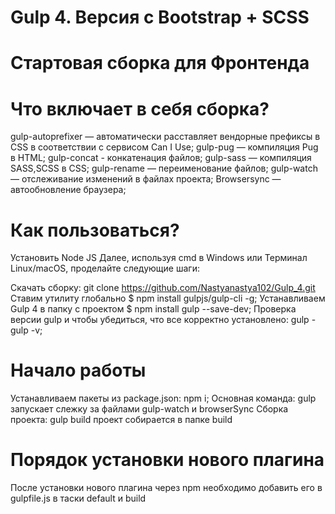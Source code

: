 # Gulp 4. Версия с Bootstrap + SCSS

# Стартовая сборка для Фронтенда

# Что включает в себя сборка?

gulp-autoprefixer — автоматически расставляет вендорные префиксы в CSS в соответствии с сервисом Can I Use;
gulp-pug — компиляция Pug в HTML;
gulp-concat - конкатенация файлов;
gulp-sass — компиляция SASS,SCSS в CSS;
gulp-rename — переименование файлов;
gulp-watch — отслеживание изменений в файлах проекта;
Browsersync — автообновление браузера;

# Как пользоваться?

Установить Node JS
Далее, используя cmd в Windows или Терминал Linux/macOS, проделайте следующие шаги:

Скачать сборку: git clone https://github.com/Nastyanastya102/Gulp_4.git
Ставим утилиту глобально $ npm install gulpjs/gulp-cli -g;
Устанавливаем Gulp 4 в папку с проектом $ npm install gulp --save-dev;
Проверка версии gulp и чтобы убедиться, что все корректно установлено: gulp - gulp -v;

# Начало работы

Устанавливаем пакеты из package.json: npm i;
Основная команда: gulp запускает слежку за файлами gulp-watch и browserSync
Сборка проекта: gulp build проект собирается в папке build

# Порядок установки нового плагина

После установки нового плагина через npm необходимо добавить его в gulpfile.js в таски default и build


